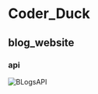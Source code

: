 # Coder_Duck
## blog_website

### api
![BLogsAPI](https://github.com/MohamedKhaliel/Coder_Duck/issues/1#issue-2738503257 "api")
